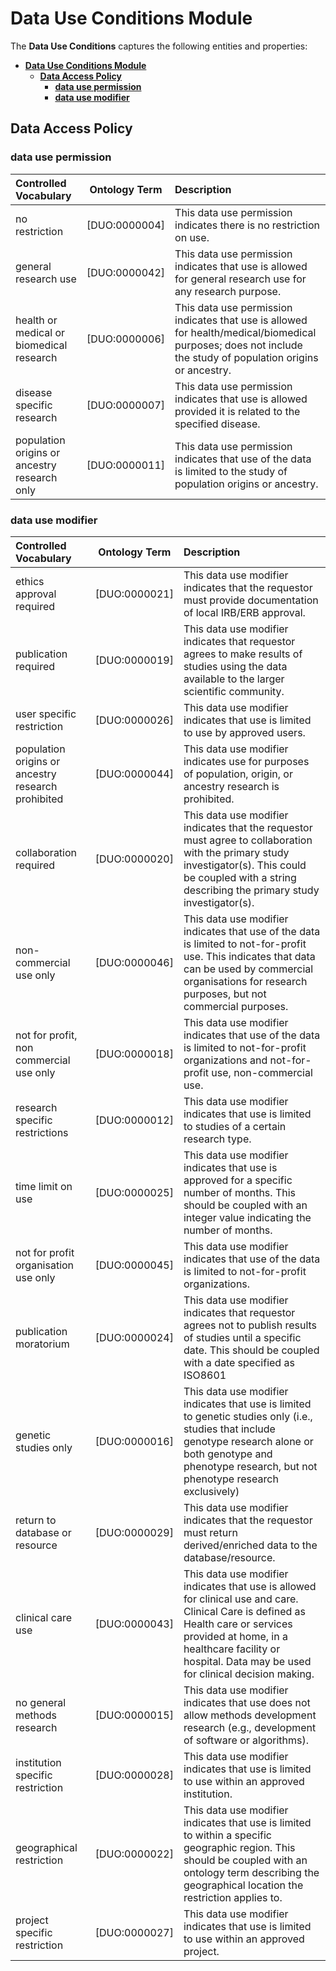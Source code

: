 # **Data Use Conditions Module**

The **Data Use Conditions** captures the following entities and properties:
- [**Data Use Conditions Module**](#data-use-conditions-module)
  - [**Data Access Policy**](#data-access-policy)
    - [**data use permission**](#data-use-permission)
    - [**data use modifier**](#data-use-modifier)

## **Data Access Policy**

### **data use permission**

| Controlled Vocabulary                        | Ontology Term | Description                                                                                                                                                  |
| :------------------------------------------- | :-----------: | :----------------------------------------------------------------------------------------------------------------------------------------------------------- |
| no restriction                               | [DUO:0000004] | This data use permission indicates there is no restriction on use.                                                                                           |
| general research use                         | [DUO:0000042] | This data use permission indicates that use is allowed for general research use for any research purpose.                                                    |
| health or medical or biomedical research     | [DUO:0000006] | This data use permission indicates that use is allowed for health/medical/biomedical purposes; does not include the study of population origins or ancestry. |
| disease specific research                    | [DUO:0000007] | This data use permission indicates that use is allowed provided it is related to the specified disease.                                                      |
| population origins or ancestry research only | [DUO:0000011] | This data use permission indicates that use of the data is limited to the study of population origins or ancestry.                                           |


### **data use modifier**

| Controlled Vocabulary                              | Ontology Term | Description                                                                                                                                                                                                                                |
| :------------------------------------------------- | :-----------: | :----------------------------------------------------------------------------------------------------------------------------------------------------------------------------------------------------------------------------------------- |
| ethics approval required                           | [DUO:0000021] | This data use modifier indicates that the requestor must provide documentation of local IRB/ERB approval.                                                                                                                                  |
| publication required                               | [DUO:0000019] | This data use modifier indicates that requestor agrees to make results of studies using the data available to the larger scientific community.                                                                                             |
| user specific restriction                          | [DUO:0000026] | This data use modifier indicates that use is limited to use by approved users.                                                                                                                                                             |
| population origins or ancestry research prohibited | [DUO:0000044] | This data use modifier indicates use for purposes of population, origin, or ancestry research is prohibited.                                                                                                                               |
| collaboration required                             | [DUO:0000020] | This data use modifier indicates that the requestor must agree to collaboration with the primary study investigator(s). This could be coupled with a string describing the primary study investigator(s).                                  |
| non-commercial use only                            | [DUO:0000046] | This data use modifier indicates that use of the data is limited to not-for-profit use. This indicates that data can be used by commercial organisations for research purposes, but not commercial purposes.                               |
| not for profit, non commercial use only            | [DUO:0000018] | This data use modifier indicates that use of the data is limited to not-for-profit organizations and not-for-profit use, non-commercial use.                                                                                               |
| research specific restrictions                     | [DUO:0000012] | This data use modifier indicates that use is limited to studies of a certain research type.                                                                                                                                                |
| time limit on use                                  | [DUO:0000025] | This data use modifier indicates that use is approved for a specific number of months. This should be coupled with an integer value indicating the number of months.                                                                       |
| not for profit organisation use only               | [DUO:0000045] | This data use modifier indicates that use of the data is limited to not-for-profit organizations.                                                                                                                                          |
| publication moratorium                             | [DUO:0000024] | This data use modifier indicates that requestor agrees not to publish results of studies until a specific date. This should be coupled with a date specified as ISO8601                                                                    |
| genetic studies only                               | [DUO:0000016] | This data use modifier indicates that use is limited to genetic studies only (i.e., studies that include genotype research alone or both genotype and phenotype research, but not phenotype research exclusively)                          |
| return to database or resource                     | [DUO:0000029] | This data use modifier indicates that the requestor must return derived/enriched data to the database/resource.                                                                                                                            |
| clinical care use                                  | [DUO:0000043] | This data use modifier indicates that use is allowed for clinical use and care. Clinical Care is defined as Health care or services provided at home, in a healthcare facility or hospital. Data may be used for clinical decision making. |
| no general methods research                        | [DUO:0000015] | This data use modifier indicates that use does not allow methods development research (e.g., development of software or algorithms).                                                                                                       |
| institution specific restriction                   | [DUO:0000028] | This data use modifier indicates that use is limited to use within an approved institution.                                                                                                                                                |
| geographical restriction                           | [DUO:0000022] | This data use modifier indicates that use is limited to within a specific geographic region. This should be coupled with an ontology term describing the geographical location the restriction applies to.                                 |
| project specific restriction                       | [DUO:0000027] | This data use modifier indicates that use is limited to use within an approved project.                                                                                                                                                    |
